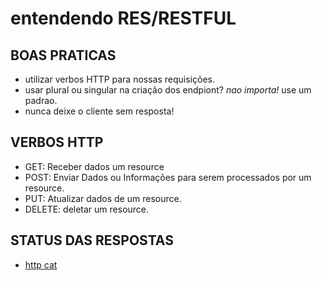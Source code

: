 # entendendo RES/RESTFUL

## BOAS PRATICAS
- utilizar verbos HTTP para nossas requisições.
- usar plural ou singular na criação dos endpiont? _nao importa!_ use um padrao.
- nunca deixe o cliente sem resposta!

## VERBOS HTTP
- GET: Receber dados um resource
- POST: Enviar Dados ou Informações para serem processados por um resource.
- PUT: Atualizar dados de um resource.
- DELETE: deletar um resource.
## STATUS DAS RESPOSTAS
- [http cat](https://http.cat/)
